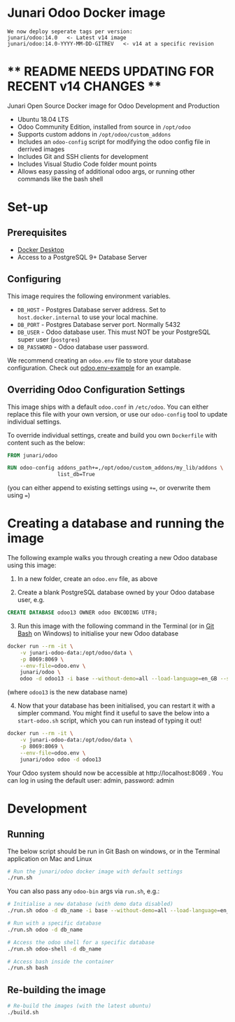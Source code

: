 # Junari Odoo Docker image

```
We now deploy seperate tags per version:
junari/odoo:14.0   <- Latest v14 image
junari/odoo:14.0-YYYY-MM-DD-GITREV   <- v14 at a specific revision
```

# ** README NEEDS UPDATING FOR RECENT v14 CHANGES **

Junari Open Source Docker image for Odoo Development and Production

* Ubuntu 18.04 LTS
* Odoo Community Edition, installed from source in `/opt/odoo`
* Supports custom addons in `/opt/odoo/custom_addons`
* Includes an `odoo-config` script for modifying the odoo config file in derrived images
* Includes Git and SSH clients for development
* Includes Visual Studio Code folder mount points
* Allows easy passing of additional odoo args, or running other commands like the bash shell

# Set-up

## Prerequisites

* [Docker Desktop](https://www.docker.com/products/docker-desktop)
* Access to a PostgreSQL 9+ Database Server

## Configuring

This image requires the following environment variables.

* `DB_HOST` - Postgres Database server address. Set to `host.docker.internal` to use your local machine.
* `DB_PORT` - Postgres Database server port. Normally 5432
* `DB_USER` - Odoo database user. This must NOT be your PostgreSQL super user (`postgres`)
* `DB_PASSWORD` - Odoo database user password.

We recommend creating an `odoo.env` file to store your database configuration. Check out
[odoo.env-example](https://github.com/junariltd/junari-odoo-docker/blob/master/odoo.env-example)
for an example.

## Overriding Odoo Configuration Settings

This image ships with a default `odoo.conf` in `/etc/odoo`. You can either replace this file with
your own version, or use our `odoo-config` tool to update individual settings.

To override individual settings, create and build you own `Dockerfile` with content such as the below:

```Dockerfile
FROM junari/odoo

RUN odoo-config addons_path+=,/opt/odoo/custom_addons/my_lib/addons \
                list_db=True
```
(you can either append to existing settings using `+=`, or overwrite them using `=`)

# Creating a database and running the image

The following example walks you through creating a new Odoo database using this image:

1. In a new folder, create an `odoo.env` file, as above

2. Create a blank PostgreSQL database owned by your Odoo database user, e.g.

```sql
CREATE DATABASE odoo13 OWNER odoo ENCODING UTF8;
```

3. Run this image with the following command in the Terminal (or in
   [Git Bash](https://gitforwindows.org/) on Windows) to initialise your new
   Odoo database

```bash
docker run --rm -it \
    -v junari-odoo-data:/opt/odoo/data \
    -p 8069:8069 \
    --env-file=odoo.env \
    junari/odoo \
    odoo -d odoo13 -i base --without-demo=all --load-language=en_GB --stop-after-init
```

(where `odoo13` is the new database name)

4. Now that your database has been initialised, you can restart it with a
   simpler command. You might find it useful to save the below into a
   `start-odoo.sh` script, which you can run instead of typing it out!

```bash
docker run --rm -it \
    -v junari-odoo-data:/opt/odoo/data \
    -p 8069:8069 \
    --env-file=odoo.env \
    junari/odoo odoo -d odoo13
```

Your Odoo system should now be accessible at http://localhost:8069 . You can log
in using the default user: admin, password: admin

# Development

## Running

The below script should be run in Git Bash on windows, or in the Terminal application on Mac and Linux

```bash
# Run the junari/odoo docker image with default settings
./run.sh
```

You can also pass any `odoo-bin` args via `run.sh`, e.g.:

```bash
# Initialise a new database (with demo data disabled)
./run.sh odoo -d db_name -i base --without-demo=all --load-language=en_GB

# Run with a specific database
./run.sh odoo -d db_name

# Access the odoo shell for a specific database
./run.sh odoo-shell -d db_name

# Access bash inside the container
./run.sh bash
```

## Re-building the image

```bash
# Re-build the images (with the latest ubuntu)
./build.sh
```
